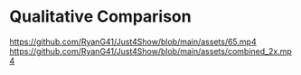 # Qualitative Comparison
https://github.com/RyanG41/Just4Show/blob/main/assets/65.mp4
https://github.com/RyanG41/Just4Show/blob/main/assets/combined_2x.mp4
